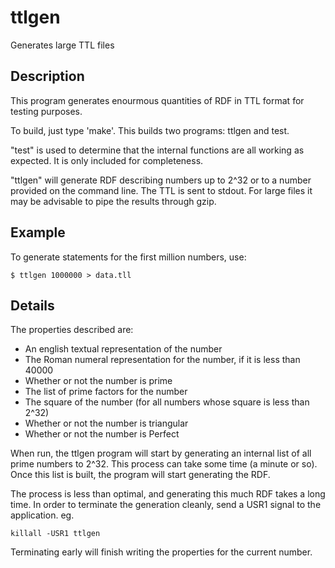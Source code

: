 ttlgen
======

Generates large TTL files

## Description

This program generates enourmous quantities of RDF in TTL format for testing
purposes.

To build, just type 'make'.  This builds two programs: ttlgen and test.

"test" is used to determine that the internal functions are all working as
expected.  It is only included for completeness.

"ttlgen" will generate RDF describing numbers up to 2^32 or to a number
provided on the command line.  The TTL is sent to stdout.  For large files
it may be advisable to pipe the results through gzip.

## Example

To generate statements for the first million numbers, use:

```
$ ttlgen 1000000 > data.tll
```

## Details

The properties described are:
 * An english textual representation of the number
 * The Roman numeral representation for the number, if it is less than 40000
 * Whether or not the number is prime
 * The list of prime factors for the number
 * The square of the number (for all numbers whose square is less than 2^32)
 * Whether or not the number is triangular
 * Whether or not the number is Perfect

When run, the ttlgen program will start by generating an internal list of all
prime numbers to 2^32.  This process can take some time (a minute or so).
Once this list is built, the program will start generating the RDF.

The process is less than optimal, and generating this much RDF takes a long
time.  In order to terminate the generation cleanly, send a USR1 signal to the
application.
eg.
```
killall -USR1 ttlgen
```

Terminating early will finish writing the properties for the current number.

